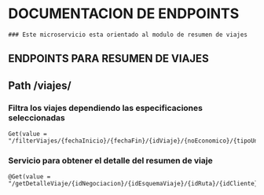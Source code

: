 
# DOCUMENTACION DE ENDPOINTS 
~~~
### Este microservicio esta orientado al modulo de resumen de viajes
~~~
    
## ENDPOINTS PARA RESUMEN DE VIAJES
## Path /viajes/

### Filtra los viajes dependiendo las especificaciones seleccionadas
	Get(value = "/filterViajes/{fechaInicio}/{fechaFin}/{idViaje}/{noEconomico}/{tipoUnidad}/{estatusViaje}/{idEsquema}/{idNegociacion}/{idCliente}/{idOficinaCliente}/{idoficinaDocumenta}") 

### Servicio para obtener el detalle del resumen de viaje
	@Get(value = "/getDetalleViaje/{idNegociacion}/{idEsquemaViaje}/{idRuta}/{idCliente}/{idOficinaCliente}/{idoficinaDocumenta}/{idUnidad}/{noEconomico}")
